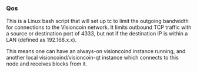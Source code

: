 ### Qos ###

This is a Linux bash script that will set up tc to limit the outgoing bandwidth for connections to the Visioncoin network. It limits outbound TCP traffic with a source or destination port of 4333, but not if the destination IP is within a LAN (defined as 192.168.x.x).

This means one can have an always-on visioncoind instance running, and another local visioncoind/visioncoin-qt instance which connects to this node and receives blocks from it.
